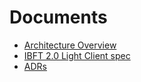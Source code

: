 # Documents

- [Architecture Overview](./architecture.md)
- [IBFT 2.0 Light Client spec](./ibft2-light-client.md)
- [ADRs](./adr)
